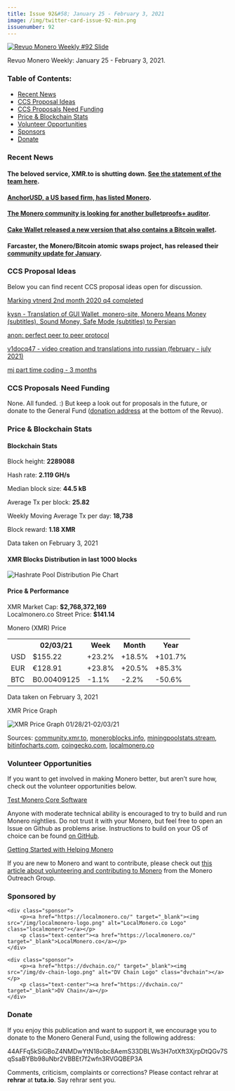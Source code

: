 ```yaml
---
title: Issue 92&#58; January 25 - February 3, 2021
image: /img/twitter-card-issue-92-min.png
issuenumber: 92
---
```

[<img src="/img/img-issue92-min.png" alt="Revuo Monero Weekly #92 Slide" class="img-lead">](/issue-92.html)

<p class="text-lead">Revuo Monero Weekly: January 25 - February 3, 2021.</p>
<!--more-->

<h3>Table of Contents:</h3>
<ul class="contents">
    <li><a href="#news">Recent News</a></li>
    <li><a href="#ideas">CCS Proposal Ideas</a></li>
    <li><a href="#proposals">CCS Proposals Need Funding</a></li>
    <li><a href="#stats">Price & Blockchain Stats</a></li>
    <li><a href="#volunteer">Volunteer Opportunities</a></li>
    <li><a href="#sponsor">Sponsors</a></li>
    <li><a href="#donate">Donate</a></li>
</ul>

<h3 id="news">Recent News</h3>

<div class="newsbyte">
    <h4>The beloved service, XMR.to is shutting down. <a href="https://www.reddit.com/r/Monero/comments/la46ds/xmrto_service_is_shutting_down_job_done/" target="_blank">See the statement of the team here</a>.</h4>
</div>

<div class="newsbyte">
    <h4><a href="https://twitter.com/AnchorUSD/status/1353885823377137665" target="_blank">AnchorUSD, a US based firm, has listed Monero</a>.</h4>
</div>

<div class="newsbyte">
    <h4><a href="https://www.reddit.com/r/Monero/comments/l7x3gn/looking_for_another_bulletproofs_auditor/" target="_blank">The Monero community is looking for another bulletproofs+ auditor</a>.</h4>
</div>

<div class="newsbyte">
    <h4><a href="https://www.reddit.com/r/cakewallet/comments/lb2mpj/update_cake_wallet_version_410_now_with_bitcoin/" target="_blank">Cake Wallet released a new version that also contains a Bitcoin wallet</a>.</h4>
</div>

<div class="newsbyte">
    <h4>Farcaster, the Monero/Bitcoin atomic swaps project, has released their <a href="https://www.reddit.com/r/Monero/comments/l9offg/farcaster_community_update_january/" target="_blank">community update for January</a>.</h4>
</div>


<h3 id="ideas">CCS Proposal Ideas</h3>

<p>Below you can find recent CCS proposal ideas open for discussion.</p>

<div class="proposal">
<p><a href="https://repo.getmonero.org/monero-project/ccs-proposals/-/merge_requests/207" target="_blank">Marking vtnerd 2nd month 2020 q4 completed </a></p>
</div>

<div class="proposal">
<p><a href="https://repo.getmonero.org/monero-project/ccs-proposals/-/merge_requests/206" target="_blank">kysn - Translation of GUI Wallet, monero-site, Monero Means Money (subtitles), Sound Money, Safe Mode (subtitles) to Persian</a></p>
</div>

<div class="proposal">
<p><a href="https://repo.getmonero.org/monero-project/ccs-proposals/-/merge_requests/204" target="_blank">anon: perfect peer to peer protocol</a></p>
</div>

<div class="proposal">
<p><a href="https://repo.getmonero.org/monero-project/ccs-proposals/-/merge_requests/203" target="_blank">v1docq47 - video creation and translations into russian (february - july 2021)</a></p>
</div>

<div class="proposal">
<p><a href="https://repo.getmonero.org/monero-project/ccs-proposals/-/merge_requests/200" target="_blank">mj part time coding - 3 months</a></p>
</div>

<h3 id="proposals">CCS Proposals Need Funding</h3>

None. All funded. :) But keep a look out for proposals in the future, or donate to the General Fund (<a href="#donate">donation address</a> at the bottom of the Revuo).

<h3 id="stats">Price & Blockchain Stats</h3>

<h4 class="stat">Blockchain Stats</h4>

<div class="bcstats">
    <p>Block height: <b>2289088</b></p>
    <p>Hash rate: <b>2.119 GH/s</b></p>
    <p>Median block size: <b>44.5 kB</b></p>
    <p>Average Tx per block: <b>25.82</b></p>
    <p>Weekly Moving Average Tx per day: <b>18,738</b></p>
    <p>Block reward: <b>1.18 XMR</b></p>
</div>
<p class="note">Data taken on February 3, 2021</p>

<h4 class="stat">XMR Blocks Distribution in last 1000 blocks</h4>
<p><img src="/img/hashrate-pool-distribution-0203.png" alt="Hashrate Pool Distribution Pie Chart"/></p>

<h4 class="stat">Price & Performance</h4>

<div class="price-intro">XMR Market Cap: <b>$2,768,372,169</b><br>Localmonero.co Street Price: <b>$141.14</b></div>

<p class="table-title">Monero (XMR) Price</p>
<table class="price-table">
  <tr class="row1">
    <th></th>
    <th>02/03/21</th>
    <th>Week</th>
    <th>Month</th>
    <th>Year</th>
  </tr>
  <tr>
    <td data-th="XMR to">USD</td>
    <td data-th="02/03/21">$155.22</td>
    <td data-th="Week" class="green">+23.2%</td>
    <td data-th="Month" class="green">+18.5%</td>
    <td data-th="Year" class="green">+101.7%</td>
  </tr>
  <tr class="row3">
    <td data-th="XMR to">EUR</td>
    <td data-th="02/03/21">€128.91</td>
    <td data-th="Week" class="green">+23.8%</td>
    <td data-th="Month" class="green">+20.5%</td>
    <td data-th="Year" class="green">+85.3%</td>
  </tr>
  <tr>
    <td data-th="XMR to">BTC</td>
    <td data-th="02/03/21">B0.00409125</td>
    <td data-th="Week" class="red">-1.1%</td>
    <td data-th="Month" class="red">-2.2%</td>
    <td data-th="Year" class="red">-50.6%</td>
  </tr>
</table>
<p class="note">Data taken on February 3, 2021</p>

<p class="table-title">XMR Price Graph</p>

![XMR Price Graph 01/28/21-02/03/21](/img/weekly-chart-0203.png "XMR Price Graph 01/28/21-02/03/21") 

Sources: <a href="https://community.xmr.to/explorer/mainnet/" target="_blank">community.xmr.to</a>, <a href="https://moneroblocks.info/stats/transaction-stats" target="_blank">moneroblocks.info</a>, <a href="https://miningpoolstats.stream/monero" target="_blank">miningpoolstats.stream</a>, <a href="https://bitinfocharts.com/monero/" target="_blank">bitinfocharts.com</a>, <a href="https://www.coingecko.com/" target="_blank">coingecko.com</a>, <a href="https://localmonero.co/" target="_blank">localmonero.co</a>

<h3 id="volunteer">Volunteer Opportunities</h3>

<p>If you want to get involved in making Monero better, but aren’t sure how, check out the volunteer opportunities below.</p>

<div class="newsbyte">
    <p class="date"><a href="https://github.com/monero-project/monero" target="_blank">Test Monero Core Software</a></p>
    <p>Anyone with moderate technical ability is encouraged to try to build and run Monero nightlies. Do not trust it with your Monero, but feel free to open an Issue on Github as problems arise. Instructions to build on your OS of choice can be found <a href="https://github.com/monero-project/monero#compiling-monero-from-source" target="_blank">on GitHub</a>. </p>
</div>

<div class="newsbyte">
    <p class="date"><a href="https://github.com/monero-project/monero" target="_blank">Getting Started with Helping Monero</a></p>
    <p>If you are new to Monero and want to contribute, please check out <a href="https://www.monerooutreach.org/stories/getting-started-helping-monero.php" target="_blank">this article about volunteering and contributing to Monero</a> from the Monero Outreach Group. </p>
</div>

<h3 id="sponsor">Sponsored by</h3>

<div class="sponsors">

    <div class="sponsor">
        <p><a href="https://localmonero.co/" target="_blank"><img src="/img/localmonero-logo.png" alt="LocalMonero.co Logo" class="localmonero"></a></p>
        <p class="text-center"><a href="https://localmonero.co/" target="_blank">LocalMonero.co</a></p>
    </div>

    <div class="sponsor">
        <p><a href="https://dvchain.co/" target="_blank"><img src="/img/dv-chain-logo.png" alt="DV Chain Logo" class="dvchain"></a></p>
        <p class="text-center"><a href="https://dvchain.co/" target="_blank">DV Chain</a></p>
    </div>
</div>

<h3 id="donate">Donate</h3>

<p markdown="1">If you enjoy this publication and want to support it, we encourage you to donate to the Monero General Fund, using the following address:</p>

<p class="address" markdown="1">44AFFq5kSiGBoZ4NMDwYtN18obc8AemS33DBLWs3H7otXft3XjrpDtQGv7SqSsaBYBb98uNbr2VBBEt7f2wfn3RVGQBEP3A</p>

<!--p><a href="monero:44AFFq5kSiGBoZ4NMDwYtN18obc8AemS33DBLWs3H7otXft3XjrpDtQGv7SqSsaBYBb98uNbr2VBBEt7f2wfn3RVGQBEP3A" class="qr"><img src="/img/donate-monero.png"></a></p-->

Comments, criticism, complaints or corrections? Please contact rehrar at **rehrar** at **tuta.io**. Say rehrar sent you.